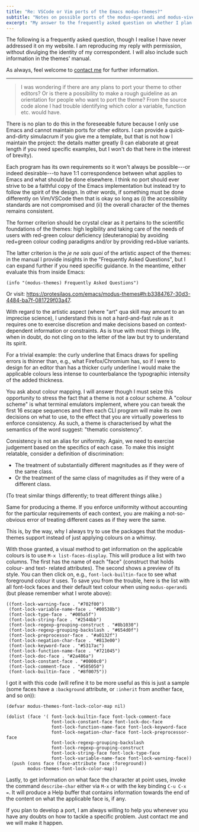 ```yaml
---
title: "Re: VSCode or Vim ports of the Emacs modus-themes?"
subtitle: "Notes on possible ports of the modus-operandi and modus-vivendi themes to text editors or other platforms"
excerpt: "My answer to the frequently asked question on whether I plan to port the Modus themes to editors other than Emacs."
---
```


The following is a frequently asked question, though I realise I have
never addressed it on my website.  I am reproducing my reply with
permission, without divulging the identity of my correspondent.  I will
also include such information in the themes' manual.

As always, feel welcome to [contact me](https://protesilaos.com/contact)
for further information.

* * *

> I was wondering if there are any plans to port your theme to other 
> editors? Or is there a possibility to make a rough guideline as an 
> orientation for people who want to port the theme? From the source code 
> alone I had trouble identifying which color a variable, function etc. 
> would have.

There is no plan to do this in the foreseeable future because I only use
Emacs and cannot maintain ports for other editors.  I can provide a
quick-and-dirty simulacrum if you give me a template, but that is not
how I maintain the project: the details matter greatly (I can elaborate
at great length if you need specific examples, but I won't do that here
in the interest of brevity).

Each program has its own requirements so it won't always be
possible---or indeed desirable---to have 1:1 correspondence between what
applies to Emacs and what should be done elsewhere.  I think no port
should ever strive to be a faithful copy of the Emacs implementation but
instead try to follow the spirit of the design.  In other words, if
something must be done differently on Vim/VSCode then that is okay so
long as (i) the accessibility standards are not compromised and (ii) the
overall character of the themes remains consistent.

The former criterion should be crystal clear as it pertains to the
scientific foundations of the themes: high legibility and taking care of
the needs of users with red-green colour deficiency (deuteranopia) by
avoiding red+green colour coding paradigms and/or by providing red+blue
variants.

The latter criterion is the _je ne sais quoi_ of the artistic aspect of
the themes: in the manual I provide insights in the "Frequently Asked
Questions", but I can expand further if you need specific guidance.  In
the meantime, either evaluate this from inside Emacs:

```
(info "(modus-themes) Frequently Asked Questions")
```

Or visit:
<https://protesilaos.com/emacs/modus-themes#h:b3384767-30d3-4484-ba7f-081729f03a47>.

With regard to the artistic aspect (where "art" qua skill may amount to
an imprecise science), I understand this is not a hard-and-fast rule as
it requires one to exercise discretion and make decisions based on
context-dependent information or constraints.  As is true with most
things in life, when in doubt, do not cling on to the letter of the law
but try to understand its spirit.

For a trivial example: the curly underline that Emacs draws for spelling
errors is thinner than, e.g., what Firefox/Chromium has, so if I were to
design for an editor than has a thicker curly underline I would make the
applicable colours less intense to counterbalance the typographic
intensity of the added thickness.

You ask about colour mapping.  I will answer though I must seize this
opportunity to stress the fact that a theme is not a colour scheme.  A
"colour scheme" is what terminal emulators implement, where you can
tweak the first 16 escape sequences and then each CLI program will make
its own decisions on what to use, to the effect that you are virtually
powerless to enforce consistency.  As such, a theme is characterised by
what the semantics of the word suggest: "thematic consistency".

Consistency is not an alias for uniformity.  Again, we need to exercise
judgement based on the specifics of each case.  To make this insight
relatable, consider a definition of discrimination:

* The treatment of substantially different magnitudes as if they were of
  the same class.
* Or the treatment of the same class of magnitudes as if they were of a
  different class.

(To treat similar things differently; to treat different things alike.)

Same for producing a theme.  If you enforce uniformity without
accounting for the particular requirements of each context, you are
making a not-so-obvious error of treating different cases as if they
were the same.

This is, by the way, why I always try to use the packages that the
modus-themes support instead of just applying colours on a whimsy.

With those granted, a visual method to get information on the applicable
colours is to use `M-x list-faces-display`.  This will produce a list
with two columns.  The first has the name of each "face" (construct that
holds colour- and text- related attributes).  The second shows a preview
of its style.  You can then click on, e.g., `font-lock-builtin-face` to
see what foreground colour it uses.  To save you from the trouble, here
is the list with all font-lock faces and their default text colour when
using `modus-operandi` (but please remember what I wrote above):

```
((font-lock-warning-face . "#702f00")
 (font-lock-variable-name-face . "#00538b")
 (font-lock-type-face . "#005a5f")
 (font-lock-string-face . "#2544bb")
 (font-lock-regexp-grouping-construct . "#8b1030")
 (font-lock-regexp-grouping-backslash . "#654d0f")
 (font-lock-preprocessor-face . "#a0132f")
 (font-lock-negation-char-face . "#813e00")
 (font-lock-keyword-face . "#5317ac")
 (font-lock-function-name-face . "#721045")
 (font-lock-doc-face . "#2a486a")
 (font-lock-constant-face . "#0000c0")
 (font-lock-comment-face . "#505050")
 (font-lock-builtin-face . "#8f0075"))
```

I got it with this code (will refine it to be more useful as this is
just a sample (some faces have a `:background` attribute, or `:inherit`
from another face, and so on)):

```elisp
(defvar modus-themes-font-lock-color-map nil)

(dolist (face '( font-lock-builtin-face font-lock-comment-face
                 font-lock-constant-face font-lock-doc-face
                 font-lock-function-name-face font-lock-keyword-face
                 font-lock-negation-char-face font-lock-preprocessor-face
                 font-lock-regexp-grouping-backslash
                 font-lock-regexp-grouping-construct
                 font-lock-string-face font-lock-type-face
                 font-lock-variable-name-face font-lock-warning-face))
  (push (cons face (face-attribute face :foreground))
        modus-themes-font-lock-color-map))
```

Lastly, to get information on what face the character at point uses,
invoke the command `describe-char` either via `M-x` or with the key
binding `C-u C-x =`.  It will produce a Help buffer that contains
information towards the end of the content on what the applicable face
is, if any.

If you plan to develop a port, I am always willing to help you whenever
you have any doubts on how to tackle a specific problem.  Just contact
me and we will make it happen.
